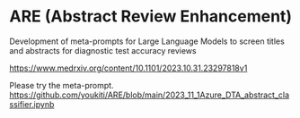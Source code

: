 # ARE (Abstract Review Enhancement)
Development of meta-prompts for Large Language Models to screen titles and abstracts for diagnostic test accuracy reviews

https://www.medrxiv.org/content/10.1101/2023.10.31.23297818v1

Please try the meta-prompt.
https://github.com/youkiti/ARE/blob/main/2023_11_1Azure_DTA_abstract_classifier.ipynb
